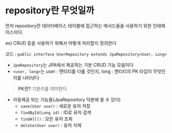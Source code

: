 # repository란 무엇일까
먼저 repository란 데이터베이스 테이블에 접근하는 메서드들을 사용하기 위한 인테페이스이다.

ex) CRUD 등을 사용하기 위해서 어떻게 처리할지 정의한다


코드 : ``public interface UserRepository extends JpaRepository<User, Long>``
-  ``JpaRepository``는 JPA에서 제공하는 기본 CRUD 기능 모음이다
- ``<user, long>``는 user : 엔티티를 다룰 것인지, long : 엔티티의 PK 타입이 무엇인지를 나타낸다
> **PK란?** 기본키를 의미한다.

- 자동제공 되는 기능들(JpaRepository 덕분에 쓸 수 있다)
    - ``save(User user)`` : 새로운 유저 저장
    - ``findById(Long id)`` : ID로 유저 검색 
    - ``findAll()`` : 모든 유저 조회
    - ``delete(User user)`` : 유저 삭제